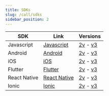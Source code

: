```yaml
---
title: SDKs
slug: /call/sdks
sidebar_position: 2
---
```


| SDK          | Link                                   | Versions                                                          |
| ------------ | -------------------------------------- | ----------------------------------------------------------------- |
| Javascript   | [Javascript](/call/sdk/javascript)     | [2v](/call/sdk/javascript/2.0.0) - [v3](/call/sdk/javascript)     |
| Android      | [Android](/call/sdk/android)           | [2v](/call/sdk/android/2.0.0) - [v3](/call/sdk/android)           |
| iOS          | [iOS](/call/sdk/ios)                   | [2v](/call/sdk/ios/2.0.0) - [v3](/call/sdk/ios)                   |
| Flutter      | [Flutter](/call/sdk/flutter)           | [2v](/call/sdk/flutter/2.0.0) - [v3](/call/sdk/flutter)           |
| React Native | [React Native](/call/sdk/react-native) | [2v](/call/sdk/react-native/2.0.0) - [v3](/call/sdk/react-native) |
| Ionic        | [Ionic](/call/sdk/ionic)               | [2v](/call/sdk/ionic/2.0.0) - [v3](/call/sdk/ionic)               |
